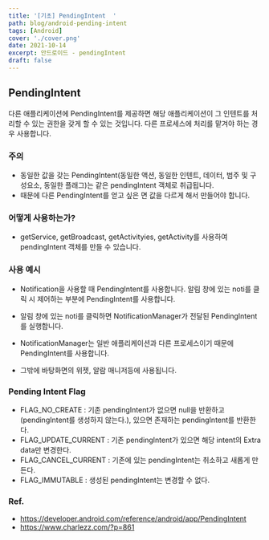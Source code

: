 ```yaml
---
title: '[기초] PendingIntent  '
path: blog/android-pending-intent
tags: [Android]
cover: './cover.png'
date: 2021-10-14
excerpt: 안드로이드 - pendingIntent
draft: false
---
```


## PendingIntent

다른 애플리케이션에 PendingIntent를 제공하면 해당 애플리케이션이 그 인텐트를 처리할 수 있는 권한을 갖게 할 수 있는 것입니다.
다른 프로세스에 처리를 맡겨야 하는 경우 사용합니다.

### 주의

- 동일한 값을 갖는 PendingIntent(동일한 액션, 동일한 인텐트, 데이터, 범주 및 구성요소, 동일한 플래그)는 같은 pendingIntent 객체로 취급됩니다.
- 때문에 다른 PendingIntent를 얻고 싶은 면 값을 다르게 해서 만들어야 합니다.

### 어떻게 사용하는가?

- getService, getBroadcast, getActivityies, getActivity를 사용하여 pendingIntent 객체를 만들 수 있습니다.

### 사용 예시

- Notification을 사용할 때 PendingIntent를 사용합니다. 알림 창에 있는 noti를 클릭 시 제어하는 부분에 PendingIntent를 사용합니다.
- 알림 창에 있는 noti를 클릭하면 NotificationManager가 전달된 PendingIntent를 실행합니다.
- NotificationManager는 일반 애플리케이션과 다른 프로세스이기 때문에 PendingIntent를 사용합니다.

- 그밖에 바탕화면의 위젯, 알람 매니저등에 사용됩니다.

### Pending Intent Flag

- FLAG_NO_CREATE : 기존 pendingIntent가 없으면 null을 반환하고(pendingIntent를 생성하지 않는다.), 있으면 존재하는 pendingIntent를 반환한다.
- FLAG_UPDATE_CURRENT : 기존 pendingIntent가 있으면 해당 intent의 Extra data만 변경한다.
- FLAG_CANCEL_CURRENT : 기존에 있는 pendingIntent는 취소하고 새롭게 만든다.
- FLAG_IMMUTABLE : 생성된 pendingIntent는 변경할 수 없다.

### Ref.

- https://developer.android.com/reference/android/app/PendingIntent
- https://www.charlezz.com/?p=861
